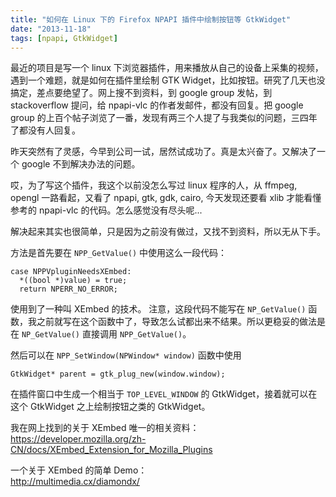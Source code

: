 ```yaml
---
title: "如何在 Linux 下的 Firefox NPAPI 插件中绘制按钮等 GtkWidget"
date: "2013-11-18"
tags: [npapi, GtkWidget]
---
```


最近的项目是写一个 linux 下浏览器插件，用来播放从自己的设备上采集的视频，遇到一个难题，就是如何在插件里绘制 GTK Widget，比如按钮。研究了几天也没搞定，差点要绝望了。网上搜不到资料，到 google group 发帖，到 stackoverflow 提问，给 npapi-vlc 的作者发邮件，都没有回复。把 google group 的上百个帖子浏览了一番，发现有两三个人提了与我类似的问题，三四年了都没有人回复。

昨天突然有了灵感，今早到公司一试，居然试成功了。真是太兴奋了。又解决了一个 google 不到解决办法的问题。

哎，为了写这个插件，我这个以前没怎么写过 linux 程序的人，从 ffmpeg, opengl 一路看起，又看了 npapi, gtk, gdk, cairo, 今天发现还要看 xlib 才能看懂参考的 npapi-vlc 的代码。怎么感觉没有尽头呢...

解决起来其实也很简单，只是因为之前没有做过，又找不到资料，所以无从下手。

方法是首先要在 `NPP_GetValue()` 中使用这么一段代码：
    
    case NPPVpluginNeedsXEmbed: 
      *((bool *)value) = true; 
      return NPERR_NO_ERROR;

使用到了一种叫 XEmbed 的技术。
注意，这段代码不能写在 `NP_GetValue()` 函数，我之前就写在这个函数中了，导致怎么试都出来不结果。所以更稳妥的做法是在 `NP_GetValue()` 直接调用 `NPP_GetValue()`。

然后可以在 `NPP_SetWindow(NPWindow* window)` 函数中使用

    GtkWidget* parent = gtk_plug_new(window.window);

在插件窗口中生成一个相当于 `TOP_LEVEL_WINDOW` 的 GtkWidget，接着就可以在这个 GtkWidget 之上绘制按钮之类的 GtkWidget。

我在网上找到的关于 XEmbed 唯一的相关资料：  
<https://developer.mozilla.org/zh-CN/docs/XEmbed_Extension_for_Mozilla_Plugins>

一个关于 XEmbed 的简单 Demo：  
<http://multimedia.cx/diamondx/>
